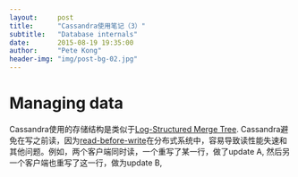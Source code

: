```yaml
---
layout:     post
title:      "Cassandra使用笔记（3）"
subtitle:   "Database internals"
date:       2015-08-19 19:35:00
author:     "Pete Kong"
header-img: "img/post-bg-02.jpg"
---
```


# Managing data

Cassandra使用的存储结构是类似于[Log-Structured Merge Tree](https://en.wikipedia.org/wiki/Log-structured_merge-tree). Cassandra避免在写之前读，因为[read-before-write](http://stackoverflow.com/questions/28763627/whats-read-before-write-in-nosql)在分布式系统中，容易导致读性能失速和其他问题。例如，两个客户端同时读，一个重写了某一行，做了update A, 然后另一个客户端也重写了这一行，做为update B,